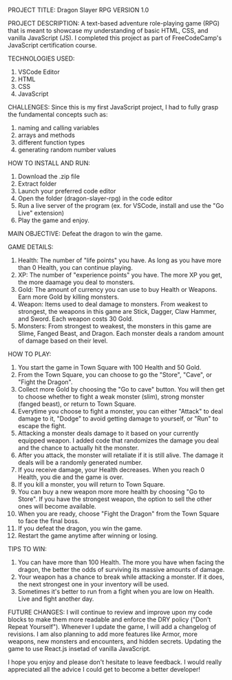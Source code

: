 PROJECT TITLE: Dragon Slayer RPG
VERSION 1.0

PROJECT DESCRIPTION:
A text-based adventure role-playing game (RPG) that is meant to showcase my understanding of basic HTML, CSS, and vanilla JavaScript (JS).
I completed this project as part of FreeCodeCamp's JavaScript certification course.

TECHNOLOGIES USED: 
1. VSCode Editor
2. HTML
3. CSS
4. JavaScript

CHALLENGES: 
Since this is my first JavaScript project, I had to fully grasp the fundamental concepts such as:
1. naming and calling variables
2. arrays and methods
3. different function types
4. generating random number values

HOW TO INSTALL AND RUN:
1. Download the .zip file
2. Extract folder
3. Launch your preferred code editor
4. Open the folder (dragon-slayer-rpg) in the code editor
5. Run a live server of the program (ex. for VSCode, install and use the "Go Live" extension)
6. Play the game and enjoy.

MAIN OBJECTIVE: Defeat the dragon to win the game.

GAME DETAILS:
1. Health: The number of "life points" you have. As long as you have more than 0 Health, you can continue playing.
2. XP: The number of "experience points" you have. The more XP you get, the more daamage you deal to monsters.
3. Gold: The amount of currency you can use to buy Health or Weapons. Earn more Gold by killing monsters.
4. Weapon: Items used to deal damage to monsters. From weakest to strongest, the weapons in this game are Stick, Dagger, Claw Hammer, and Sword. Each weapon costs 30 Gold.
5. Monsters: From strongest to weakest, the monsters in this game are Slime, Fanged Beast, and Dragon. Each monster deals a random amount of damage based on their level.

HOW TO PLAY:
1. You start the game in Town Square with 100 Health and 50 Gold.
2. From the Town Square, you can choose to go the "Store", "Cave", or "Fight the Dragon".
3. Collect more Gold by choosing the "Go to cave" button. You will then get to choose whether to fight a weak monster (slim), strong monster (fanged beast), or return to Town Square.
4. Everytime you choose to fight a monster, you can either "Attack" to deal damage to it, "Dodge" to avoid getting damage to yourself, or "Run" to escape the fight.
5. Attacking a monster deals damage to it based on your currently equipped weapon. I added code that randomizes the damage you deal and the chance to actually hit the monster.
6. After you attack, the monster will retaliate if it is still alive. The damage it deals will be a randomly generated number.
7. If you receive damage, your Health decreases. When you reach 0 Health, you die and the game is over.
8. If you kill a monster, you will return to Town Square.
9. You can buy a new weapon more more health by choosing "Go to Store". If you have the strongest weapon, the option to sell the other ones will become available.
10. When you are ready, choose "Fight the Dragon" from the Town Square to face the final boss.
11. If you defeat the dragon, you win the game.
12. Restart the game anytime after winning or losing.

TIPS TO WIN:
1. You can have more than 100 Health. The more you have when facing the dragon, the better the odds of surviving its massive amounts of damage.
2. Your weapon has a chance to break while attacking a monster. If it does, the next strongest one in your inventory will be used.
3. Sometimes it's better to run from a fight when you are low on Health. Live and fight another day.

FUTURE CHANGES:
I will continue to review and improve upon my code blocks to make them more readable and enforce the DRY policy ("Don't Repeat Yourself").
Whenever I update the game, I will add a changelog of revisions.
I am also planning to add more features like Armor, more weapons, new monsters and encounters, and hidden secrets.
Updating the game to use React.js insetad of vanilla JavaScript.

I hope you enjoy and please don't hesitate to leave feedback. I would really appreciated all the advice I could get to become a better developer!
